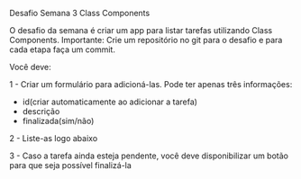 Desafio Semana 3 Class Components

O desafio da semana é criar um app para listar tarefas utilizando Class Components.
Importante: Crie um repositório no git para o desafio e para cada etapa faça um commit.

Você deve:

1 - Criar um formulário para adicioná-las. Pode ter apenas três informações:
- id(criar automaticamente ao adicionar a tarefa)
- descrição
- finalizada(sim/não)

2 - Liste-as logo abaixo


3 - Caso a tarefa ainda esteja pendente, você deve disponibilizar um botão para que seja possível finalizá-la